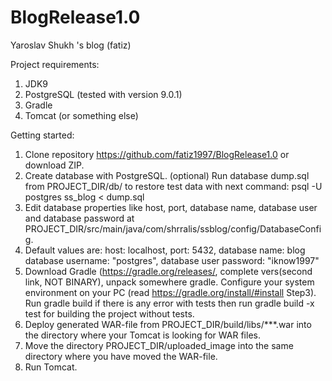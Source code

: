 # BlogRelease1.0
Yaroslav Shukh 's blog (fatiz)

Project requirements: 

1. JDK9
2. PostgreSQL (tested with version 9.0.1)
3. Gradle
4. Tomcat (or something else)

Getting started:

1. Clone repository https://github.com/fatiz1997/BlogRelease1.0 or download ZIP.
2. Create database with PostgreSQL.
(optional) Run database dump.sql from PROJECT_DIR/db/ to restore test data with next command: psql -U postgres ss_blog < dump.sql
3. Edit database properties like host, port, database name, database user and database password at PROJECT_DIR/src/main/java/com/shrralis/ssblog/config/DatabaseConfig.
4. Default values are:
host: localhost,
port: 5432,
database name: blog
database username: "postgres",
database user password: "iknow1997"
5. Download Gradle (https://gradle.org/releases/, complete vers(second link, NOT BINARY), unpack somewhere gradle. Configure your system
environment on your PC (read https://gradle.org/install/#install Step3). Run gradle build if there is any error with tests then run gradle
build -x test for building the project without tests.
6. Deploy generated WAR-file from PROJECT_DIR/build/libs/***.war into the directory where your Tomcat is looking for WAR files.
7. Move the directory PROJECT_DIR/uploaded_image into the same directory where you have moved the WAR-file.
8. Run Tomcat.
